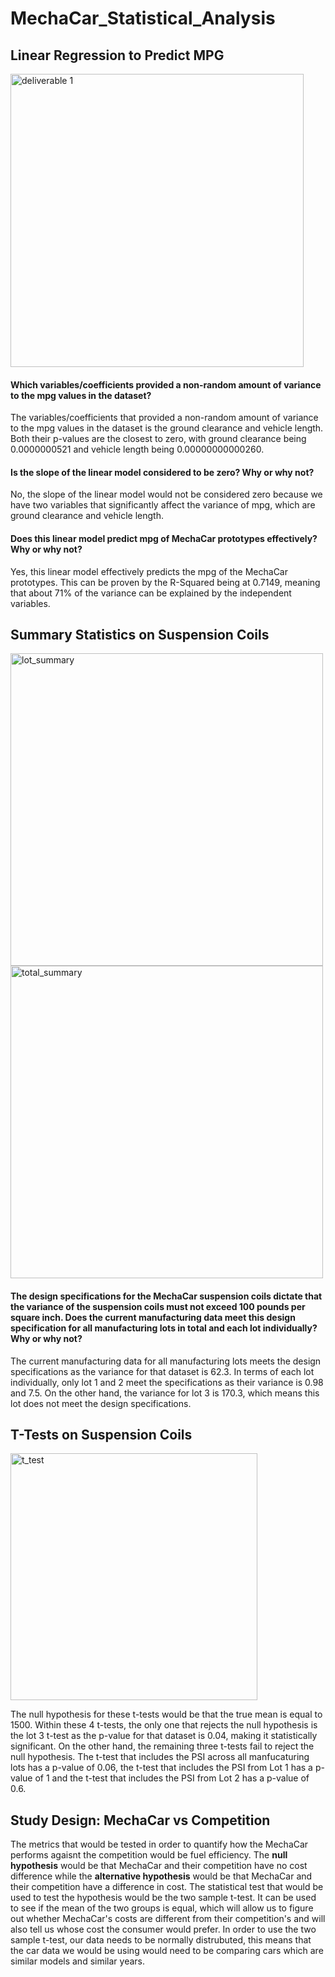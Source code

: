 # MechaCar_Statistical_Analysis

## Linear Regression to Predict MPG

<img width="469" alt="deliverable 1" src="https://user-images.githubusercontent.com/64383146/185259902-06572a93-068a-41d6-8053-dd1861000493.png">

#### Which variables/coefficients provided a non-random amount of variance to the mpg values in the dataset?

The variables/coefficients that provided a non-random amount of variance to the mpg values in the dataset is the ground clearance and vehicle length. Both their p-values are the closest to zero, with ground clearance being 0.0000000521 and vehicle length being  0.00000000000260.

#### Is the slope of the linear model considered to be zero? Why or why not?

No, the slope of the linear model would not be considered zero because we have two variables that significantly affect the variance of mpg, which are ground clearance and vehicle length.  

#### Does this linear model predict mpg of MechaCar prototypes effectively? Why or why not?

Yes, this linear model effectively predicts the mpg of the MechaCar prototypes. This can be proven by the R-Squared being at 0.7149, meaning that about 71% of the variance can be explained by the independent variables.  

## Summary Statistics on Suspension Coils

<img width="500" alt="lot_summary" src="https://user-images.githubusercontent.com/64383146/185036684-c3cc07a6-4e1d-4e74-9a1f-1bce957acc13.png">  <img width="500" alt="total_summary" src="https://user-images.githubusercontent.com/64383146/185036708-2f4a2b9d-6d79-48e8-a365-3a25d5a4d502.png">

#### The design specifications for the MechaCar suspension coils dictate that the variance of the suspension coils must not exceed 100 pounds per square inch. Does the current manufacturing data meet this design specification for all manufacturing lots in total and each lot individually? Why or why not?

The current manufacturing data for all manufacturing lots meets the design specifications as the variance for that dataset is 62.3. In terms of each lot individually, only lot 1 and 2 meet the specifications as their variance is 0.98 and 7.5. On the other hand, the variance for lot 3 is 170.3, which means this lot does not meet the design specifications.

## T-Tests on Suspension Coils

<img width="395" alt="t_test" src="https://user-images.githubusercontent.com/64383146/185291490-7878fa2a-7a70-415c-b8be-53edc692ab1b.png">

The null hypothesis for these t-tests would be that the true mean is equal to 1500. Within these 4 t-tests, the only one that rejects the null hypothesis is the lot 3 t-test as the p-value for that dataset is 0.04, making it statistically significant. On the other hand, the remaining three t-tests fail to reject the null hypothesis. The t-test that includes the PSI across all manfucaturing lots has a p-value of 0.06, the t-test that includes the PSI from Lot 1 has a p-value of 1 and the t-test that includes the PSI from Lot 2 has a p-value of 0.6. 

## Study Design: MechaCar vs Competition

The metrics that would be tested in order to quantify how the MechaCar performs agaisnt the competition would be fuel efficiency. The **null hypothesis** would be that MechaCar and their competition have no cost difference while the **alternative hypothesis** would be that MechaCar and their competition have a difference in cost. The statistical test that would be used to test the hypothesis would be the two sample t-test. It can be used to see if the mean of the two groups is equal, which will allow us to figure out whether MechaCar's costs are different from their competition's and will also tell us whose cost the consumer would prefer. In order to use the two sample t-test, our data needs to be normally distrubuted, this means that the car data we would be using would need to be comparing cars which are similar models and similar years. 
